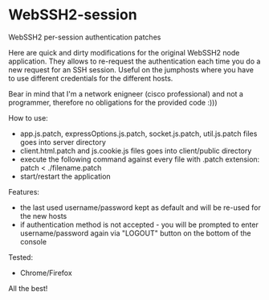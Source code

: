 # WebSSH2-session
WebSSH2 per-session authentication patches

Here are quick and dirty modifications for the original WebSSH2 node application. They allows to re-request the authentication each time you do a new request for an SSH session. Useful on the jumphosts where you have to use different credentials for the different hosts.


Bear in mind that I'm a network enigneer (cisco professional) and not a programmer, therefore no obligations for the provided code :)))


How to use:
- app.js.patch, expressOptions.js.patch, socket.js.patch, util.js.patch files goes into server directory
- client.html.patch and js.cookie.js files goes into client/public directory
- execute the following command against every file with .patch extension: patch < ./filename.patch
- start/restart the application


Features:
- the last used username/password kept as default and will be re-used for the new hosts
- if authentication method is not accepted - you will be prompted to enter username/password again via "LOGOUT" button on the bottom of the console


Tested:
- Chrome/Firefox



All the best!

